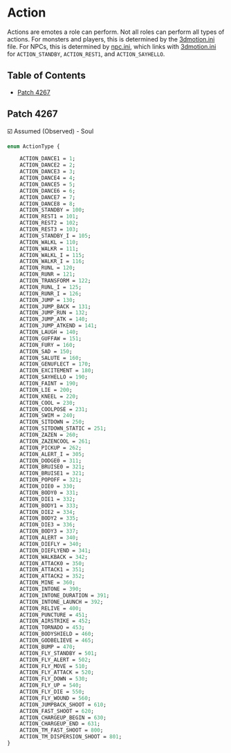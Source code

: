 # Action

Actions are emotes a role can perform. Not all roles can perform all types of actions. For monsters and players, this is determined by the [3dmotion.ini](/files/content/3dmotion.ini.md) file. For NPCs, this is determined by [npc.ini](/files/content/npc.ini.dat), which links with [3dmotion.ini](/files/content/3dmotion.ini.md) for `ACTION_STANDBY`, `ACTION_REST1`, and `ACTION_SAYHELLO`.

## Table of Contents

* [Patch 4267](#patch-4267)

## Patch 4267

☑️ Assumed (Observed) - Soul

```proto
enum ActionType {

    ACTION_DANCE1 = 1;
    ACTION_DANCE2 = 2;
    ACTION_DANCE3 = 3;
    ACTION_DANCE4 = 4;
    ACTION_DANCE5 = 5;
    ACTION_DANCE6 = 6;
    ACTION_DANCE7 = 7;
    ACTION_DANCE8 = 8;
    ACTION_STANDBY = 100;
    ACTION_REST1 = 101;
    ACTION_REST2 = 102;
    ACTION_REST3 = 103;
    ACTION_STANDBY_I = 105;
    ACTION_WALKL = 110;
    ACTION_WALKR = 111;
    ACTION_WALKL_I = 115;
    ACTION_WALKR_I = 116;
    ACTION_RUNL = 120;
    ACTION_RUNR = 121;
    ACTION_TRANSFORM = 122;
    ACTION_RUNL_I = 125;
    ACTION_RUNR_I = 126;
    ACTION_JUMP = 130;
    ACTION_JUMP_BACK = 131;
    ACTION_JUMP_RUN = 132;
    ACTION_JUMP_ATK = 140;
    ACTION_JUMP_ATKEND = 141;
    ACTION_LAUGH = 140;
    ACTION_GUFFAW = 151;
    ACTION_FURY = 160;
    ACTION_SAD = 150;
    ACTION_SALUTE = 160;
    ACTION_GENUFLECT = 170;
    ACTION_EXCITEMENT = 180;
    ACTION_SAYHELLO = 190;
    ACTION_FAINT = 190;
    ACTION_LIE = 200;
    ACTION_KNEEL = 220;
    ACTION_COOL = 230;
    ACTION_COOLPOSE = 231;
    ACTION_SWIM = 240;
    ACTION_SITDOWN = 250;
    ACTION_SITDOWN_STATIC = 251;
    ACTION_ZAZEN = 260;
    ACTION_ZAZENCOOL = 261;
    ACTION_PICKUP = 262;
    ACTION_ALERT_I = 305;
    ACTION_DODGE0 = 311;
    ACTION_BRUISE0 = 321;
    ACTION_BRUISE1 = 321;
    ACTION_POPOFF = 321;
    ACTION_DIE0 = 330;
    ACTION_BODY0 = 331;
    ACTION_DIE1 = 332;
    ACTION_BODY1 = 333;
    ACTION_DIE2 = 334;
    ACTION_BODY2 = 335;
    ACTION_DIE3 = 336;
    ACTION_BODY3 = 337;
    ACTION_ALERT = 340;
    ACTION_DIEFLY = 340;
    ACTION_DIEFLYEND = 341;
    ACTION_WALKBACK = 342;
    ACTION_ATTACK0 = 350;
    ACTION_ATTACK1 = 351;
    ACTION_ATTACK2 = 352;
    ACTION_MINE = 360;
    ACTION_INTONE = 390;
    ACTION_INTONE_DURATION = 391;
    ACTION_INTONE_LAUNCH = 392;
    ACTION_RELIVE = 400;
    ACTION_PUNCTURE = 451;
    ACTION_AIRSTRIKE = 452;
    ACTION_TORNADO = 453;
    ACTION_BODYSHIELD = 460;
    ACTION_GODBELIEVE = 465;
    ACTION_BUMP = 470;
    ACTION_FLY_STANDBY = 501;
    ACTION_FLY_ALERT = 502;
    ACTION_FLY_MOVE = 510;
    ACTION_FLY_ATTACK = 520;
    ACTION_FLY_DOWN = 530;
    ACTION_FLY_UP = 540;
    ACTION_FLY_DIE = 550;
    ACTION_FLY_WOUND = 560;
    ACTION_JUMPBACK_SHOOT = 610;
    ACTION_FAST_SHOOT = 620;
    ACTION_CHARGEUP_BEGIN = 630;
    ACTION_CHARGEUP_END = 631;
    ACTION_TM_FAST_SHOOT = 800;
    ACTION_TM_DISPERSION_SHOOT = 801;
}
```